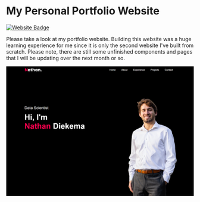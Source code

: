 # My Personal Portfolio Website
[![Website Badge](https://img.shields.io/badge/Portfolio-Access%20Website-green)](https://nElberier.github.io/)

Please take a look at my portfolio website. Building this website was a huge learning experience for me since it is only the second website I've built from scratch. Please note, there are still some unfinished components and pages that I will be updating over the next month or so.

![Alt text](images/website-preview.png?raw=true "Results")
